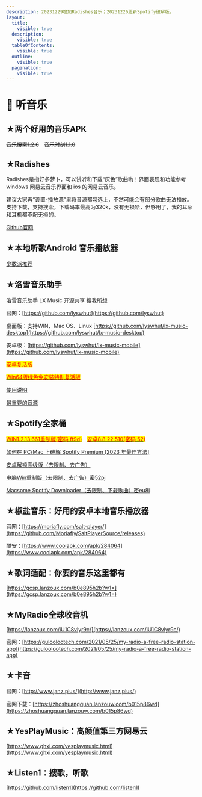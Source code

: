 ```yaml
---
description: 20231229增加Radishes音乐；20231226更新Spotify破解版。
layout:
  title:
    visible: true
  description:
    visible: true
  tableOfContents:
    visible: true
  outline:
    visible: true
  pagination:
    visible: true
---
```


# 🎵 听音乐

## ★两个好用的音乐APK

[~~音乐搜索1.2.6~~](https://tansuo.lanzouo.com/iYRwN1kyxfji)　[~~音乐时刻1.1.0~~](https://tansuo.lanzouo.com/iPq601kyxfla)

## ★Radishes

Radishes是指好多萝卜，可以试听和下载“灰色”歌曲哟！界面表现和功能参考 windows 网易云音乐界面和 ios 的网易云音乐。

建议大家再“设置-播放源”里将音源都勾选上，不然可能会有部分歌曲无法播放。支持下载，支持搜索，下载码率最高为320k，没有无损哈，但够用了，我的耳朵和耳机都不配无损的。

[Github官网](https://github.com/radishes-music/radishes)

## ★本地听歌Android 音乐播放器

[少数派推荐](https://sspai.com/post/77789)

## ★洛雪音乐助手

洛雪音乐助手 LX Music 开源共享 搜我所想

官网：[https://github.com/lyswhut](https://github.com/lyswhut)

桌面版：支持WIN、Mac OS、Linux [https://github.com/lyswhut/lx-music-desktop](https://github.com/lyswhut/lx-music-desktop)

安卓版：[https://github.com/lyswhut/lx-music-mobile](https://github.com/lyswhut/lx-music-mobile)

[<mark style="color:red;">安卓复活版</mark>](https://tansuo.lanzoub.com/irvt11ei10lg)

[<mark style="color:red;">Win64版绿色免安装特别复活版</mark>](https://tansuo.lanzoub.com/iGRgf1d3uwfa)

[使用说明](https://www.lckp.top/thing/lx-music-desktop/)

[最重要的音源](https://tansuo.lanzoub.com/iM5T81ei12qd)

## ★Spotify全家桶

[<mark style="color:red;">WIN1.2.13.661重制版(密码 ff9d)</mark>](https://wwbz.lanzoue.com/ipIqR0z6sdmf)　[<mark style="color:red;">安卓8.8.22.510(密码 52)</mark>](https://wwbz.lanzoue.com/i2moB0u3u8bi)

[如何在 PC/Mac 上破解 Spotify Premium \[2023 年最佳方法\]](https://www.tunefab.com/zh-CN/spotify/spotify-cracked-pc.html)

[安卓解锁高级版（去限制、去广告）](https://423down.lanzouo.com/b0f2b551a)

[电脑Win重制版（去限制、去广告）密52pj](https://wwa.lanzouo.com/iwrCttph8uj)

[Macsome Spotify Downloader（去限制、下载歌曲）密eu8i](https://pan.baidu.com/s/1\_R7sPf3uxiig52e-xBsfeA?pwd=eu8i)

## ★椒盐音乐：好用的安卓本地音乐播放器

官网：[https://moriafly.com/salt-player/](https://github.com/Moriafly/SaltPlayerSource/releases)

酷安：[https://www.coolapk.com/apk/284064](https://www.coolapk.com/apk/284064)

## ★歌词适配：你要的音乐这里都有

[https://gcsp.lanzoux.com/b0e895h2b?w1=](https://gcsp.lanzoux.com/b0e895h2b?w1=)

## ★MyRadio全球收音机

[https://lanzoux.com/iU1C8vlyr9c/](https://lanzoux.com/iU1C8vlyr9c/)

官网：[https://guloolootech.com/2021/05/25/my-radio-a-free-radio-station-app](https://guloolootech.com/2021/05/25/my-radio-a-free-radio-station-app)

## ★卡音

官网：[http://www.janz.plus/](http://www.janz.plus/)

官网下载：[https://zhoshuangquan.lanzouw.com/b015p86wd](https://zhoshuangquan.lanzouw.com/b015p86wd)

## ★YesPlayMusic：高颜值第三方网易云

[https://www.ghxi.com/yesplaymusic.html](https://www.ghxi.com/yesplaymusic.html)

## ★Listen1：搜歌，听歌

[https://github.com/listen1](https://github.com/listen1)
